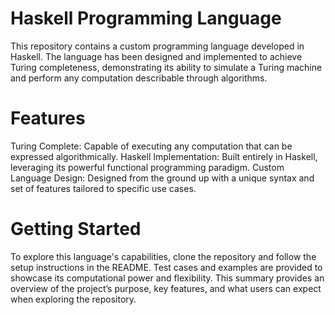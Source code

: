 # Haskell Programming Language
This repository contains a custom programming language developed in Haskell. The language has been designed and implemented to achieve Turing completeness, demonstrating its ability to simulate a Turing machine and perform any computation describable through algorithms.
# Features
Turing Complete: Capable of executing any computation that can be expressed algorithmically.
Haskell Implementation: Built entirely in Haskell, leveraging its powerful functional programming paradigm.
Custom Language Design: Designed from the ground up with a unique syntax and set of features tailored to specific use cases.
# Getting Started
To explore this language's capabilities, clone the repository and follow the setup instructions in the README. Test cases and examples are provided to showcase its computational power and flexibility.
This summary provides an overview of the project’s purpose, key features, and what users can expect when exploring the repository.
